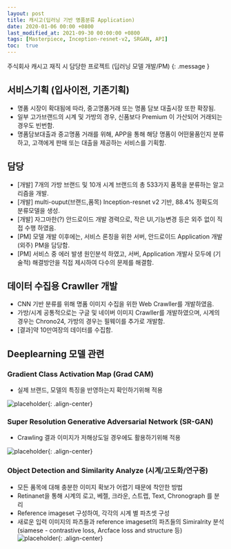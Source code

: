 ```yaml
---
layout: post
title: 캐시고(딥러닝 기반 명품분류 Application)
date: 2020-01-06 00:00 +0800
last_modified_at: 2021-09-30 00:00:00 +0800
tags: [Masterpiece, Inception-resnet-v2, SRGAN, API]
toc:  true
---
```

주식회사 캐시고 재직 시 담당한 프로젝트 (딥러닝 모델 개발/PM)
{: .message }

## 서비스기획 (입사이전, 기존기획)
- 명품 시장이 확대됨에 따라, 중고명품거래 또는 명품 담보 대출시장 또한 확장됨.
- 일부 고가브랜드의 시계 및 가방의 경우, 신품보다 Premium 이 가산되어 거래되는 경우도 빈번함.
- 명품담보대출과 중고명품 거래를 위해, APP을 통해 해당 명품이 어떤물품인지 분류하고, 고객에게 판매 또는 대출을 제공하는 서비스를 기획함.

## 담당
- [개발] 7개의 가방 브랜드 및 10개 시계 브랜드의 총 533가지 품목을 분류하는 알고리즘을 개발.
- [개발] multi-ouput(브랜드,품목) Inception-resnet v2 기반, 88.4% 정확도의 분류모델을 생성.
- [개발] 자그마한(?) 안드로이드 개발 경력으로, 작은 UI,기능변경 등은 외주 없이 직접 수행 하였음.
- [PM] 모델 개발 이후에는, 서비스 론칭을 위한 서버, 안드로이드 Application 개발(외주) PM을 담당함.
- [PM] 서비스 중 에러 발생 원인분석 하였고, 서버, Application 개발사 모두에 (기술적) 해결방안을 직접 제시하여 다수의 문제를 해결함.

## 데이터 수집용 Crawller 개발
- CNN 기반 분류를 위해 명품 이미지 수집을 위한 Web Crawller를 개발하였음.
- 가방/시계 공통적으로는 구글 및 네이버 이미지 Crawller를 개발하였으며, 시계의 경우는 Chrono24, 가방의 경우는 필웨이를 추가로 개발함.
- [결과]약 10만여장의 데이터를 수집함.

## Deeplearning 모델 관련

### Gradient Class Activation Map (Grad CAM)
 - 실제 브랜드, 모델의 특징을 반영하는지 확인하기위해 적용
 
![placeholder](https://user-images.githubusercontent.com/82125326/141039068-8298b49e-13c5-402d-8f93-9dc0e736d0df.png "Large example image"){: .align-center}

### Super Resolution Generative Adversarial Network (SR-GAN)
 - Crawling 결과 이미지가 저해상도일 경우에도 활용하기위해 적용

![placeholder](https://user-images.githubusercontent.com/82125326/141041430-2944f1cf-37e1-4cc1-ab2a-f6b99aec3b1a.png "Large example image"){: .align-center}

### Object Detection and Similarity Analyze (시계/고도화/연구중)
 - 모든 품목에 대해 충분한 이미지 확보가 어렵기 때문에 착안한 방법
 - Retinanet을 통해 시계의 로고, 베젤, 크라운, 스트랩, Text, Chronograph 를 분리
 - Reference imageset 구성하여, 각각의 시계 별 파츠셋 구성
 - 새로운 입력 이미지의 파츠들과 reference imageset의 파츠들의 Simiralrity 분석 (siamese - contrastive loss, Arcface loss and structure 등)
![placeholder](https://user-images.githubusercontent.com/82125326/141039191-f7185a81-06e8-4895-9b33-f3737cb76244.png "Large example image"){: .align-center}

